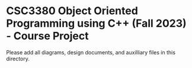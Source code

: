 # CSC3380 Object Oriented Programming using C++ (Fall 2023) - Course Project

Please add all diagrams, design documents, and auxilliary files in this directory.
